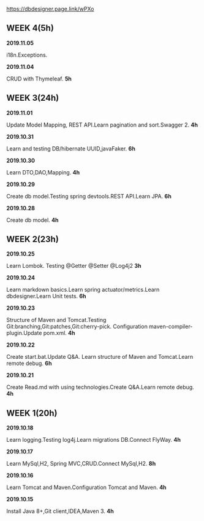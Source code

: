 https://dbdesigner.page.link/wPXo
## WEEK 4(5h)

**2019.11.05**

i18n.Exceptions.

**2019.11.04**

CRUD with Thymeleaf. **5h**

## WEEK 3(24h)

**2019.11.01**

Update Model Mapping, REST API.Learn pagination and sort.Swagger 2. **4h**

**2019.10.31**

Learn and testing DB/hibernate UUID,javaFaker. **6h**

**2019.10.30**

Learn DTO,DAO,Mapping. **4h**

**2019.10.29**

Create db model.Testing spring devtools.REST API.Learn JPA. **6h**

**2019.10.28**

Create db model. **4h**

## WEEK 2(23h)

**2019.10.25**

Learn Lombok. Testing @Getter @Setter @Log4j2 **3h**

**2019.10.24**

Learn markdown basics.Learn spring actuator/metrics.Learn dbdesigner.Learn Unit tests. **6h**

**2019.10.23**

Structure of Maven and Tomcat.Testing Git:branching,Git:patches,Git:cherry-pick. Configuration maven-compiler-plugin.Update pom.xml. **4h**

**2019.10.22**

Create start.bat.Update Q&A. Learn structure of Maven and Tomcat.Learn remote debug. **6h**

**2019.10.21**

Create Read.md with using technologies.Create Q&A.Learn remote debug. **4h**

## WEEK 1(20h)

**2019.10.18**

Learn logging.Testing log4j.Learn migrations DB.Connect FlyWay. **4h**

**2019.10.17**

Learn MySql,H2, Spring MVC,CRUD.Connect MySql,H2. **8h**

**2019.10.16**

Learn Tomcat and Maven.Configuration Tomcat and Maven. **4h**

**2019.10.15** 

Install Java 8+,Git client,IDEA,Maven 3. **4h**
